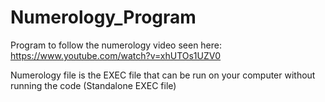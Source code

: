 # Numerology_Program

Program to follow the numerology video seen here: https://www.youtube.com/watch?v=xhUTOs1UZV0

Numerology file is the EXEC file that can be run on your computer without running the code (Standalone EXEC file)
